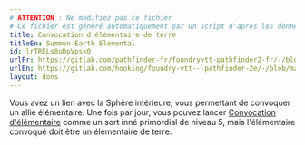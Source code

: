```yaml
---
# ATTENTION : Ne modifiez pas ce fichier
# Ce fichier est généré automatiquement par un script d'après les données du module Foundry VTT officiel et de sa traduction
title: Convocation d'élémentaire de terre
titleEn: Summon Earth Elemental
id: lrTRELs8uDpVpsk0
urlFr: https://gitlab.com/pathfinder-fr/foundryvtt-pathfinder2-fr/-/blob/master/data/feats/lrTRELs8uDpVpsk0.htm
urlEn: https://gitlab.com/hooking/foundry-vtt---pathfinder-2e/-/blob/master/packs/data/feats.db/summon-earth-elemental.json
layout: dons
---
```

Vous avez un lien avec la Sphère intérieure, vous permettant de convoquer un allié élémentaire. Une fois par jour, vous pouvez lancer [Convocation d'élémentaire](../sorts/convocation-d-élémentaire.md) comme un sort inné primordial de niveau 5, mais l'élémentaire convoqué doit être un élémentaire de terre.
